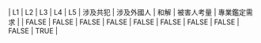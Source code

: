 | L1 | L2 | L3 | L4 | L5 | 涉及共犯 | 涉及外國人 | 和解 | 被害人考量 | 專業鑑定需求 |
| FALSE | FALSE | FALSE | FALSE | FALSE | FALSE | FALSE | FALSE | FALSE | TRUE |